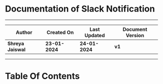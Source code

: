 # Documentation of Slack Notification

***

| **Author** | **Created On** | **Last Updated** | **Document Version** |
| ---------- | -------------- | ---------------- | -------------------- |
| **Shreya Jaiswal** | **23-01-2024** | **24-01-2024** | **v1** |

***

# Table Of Contents


